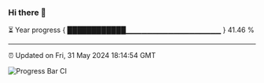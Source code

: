 ### Hi there 👋

⏳ Year progress { ████████████▁▁▁▁▁▁▁▁▁▁▁▁▁▁▁▁▁▁ } 41.46 %

---

⏰ Updated on Fri, 31 May 2024 18:14:54 GMT

![Progress Bar CI](https://github.com/liununu/liununu/workflows/Progress%20Bar%20CI/badge.svg)
